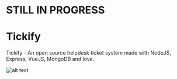 # STILL IN PROGRESS

# Tickify
Tickify - An open source helpdesk ticket system made with NodeJS, Express, VueJS, MongoDB and love.


![alt text](https://i.imgur.com/aQ4DUwr.png)
